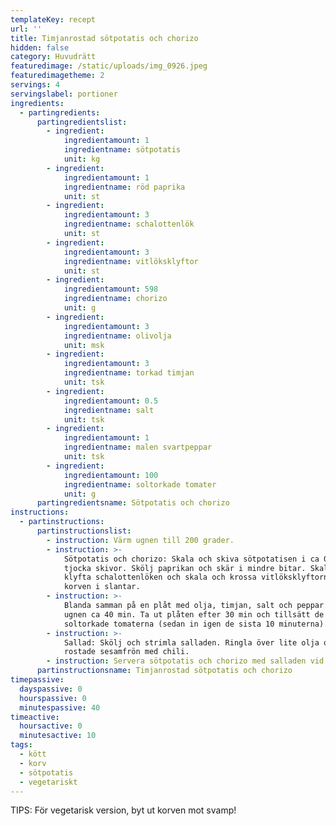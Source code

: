 ```yaml
---
templateKey: recept
url: ''
title: Timjanrostad sötpotatis och chorizo
hidden: false
category: Huvudrätt
featuredimage: /static/uploads/img_0926.jpeg
featuredimagetheme: 2
servings: 4
servingslabel: portioner
ingredients:
  - partingredients:
      partingredientslist:
        - ingredient:
            ingredientamount: 1
            ingredientname: sötpotatis
            unit: kg
        - ingredient:
            ingredientamount: 1
            ingredientname: röd paprika
            unit: st
        - ingredient:
            ingredientamount: 3
            ingredientname: schalottenlök
            unit: st
        - ingredient:
            ingredientamount: 3
            ingredientname: vitlöksklyftor
            unit: st
        - ingredient:
            ingredientamount: 598
            ingredientname: chorizo
            unit: g
        - ingredient:
            ingredientamount: 3
            ingredientname: olivolja
            unit: msk
        - ingredient:
            ingredientamount: 3
            ingredientname: torkad timjan
            unit: tsk
        - ingredient:
            ingredientamount: 0.5
            ingredientname: salt
            unit: tsk
        - ingredient:
            ingredientamount: 1
            ingredientname: malen svartpeppar
            unit: tsk
        - ingredient:
            ingredientamount: 100
            ingredientname: soltorkade tomater
            unit: g
      partingredientsname: Sötpotatis och chorizo
instructions:
  - partinstructions:
      partinstructionslist:
        - instruction: Värm ugnen till 200 grader.
        - instruction: >-
            Sötpotatis och chorizo: Skala och skiva sötpotatisen i ca 0.5 cm
            tjocka skivor. Skölj paprikan och skär i mindre bitar. Skala och
            klyfta schalottenlöken och skala och krossa vitlöksklyftorna. Skär
            korven i slantar.
        - instruction: >-
            Blanda samman på en plåt med olja, timjan, salt och peppar. Rosta i
            ugnen ca 40 min. Ta ut plåten efter 30 min och tillsätt de
            soltorkade tomaterna (sedan in igen de sista 10 minuterna).
        - instruction: >-
            Sallad: Skölj och strimla salladen. Ringla över lite olja och
            rostade sesamfrön med chili.
        - instruction: Servera sötpotatis och chorizo med salladen vid sidan av.
      partinstructionsname: Timjanrostad sötpotatis och chorizo
timepassive:
  dayspassive: 0
  hourspassive: 0
  minutespassive: 40
timeactive:
  hoursactive: 0
  minutesactive: 10
tags:
  - kött
  - korv
  - sötpotatis
  - vegetariskt
---
```


TIPS: För vegetarisk version, byt ut korven mot svamp!
